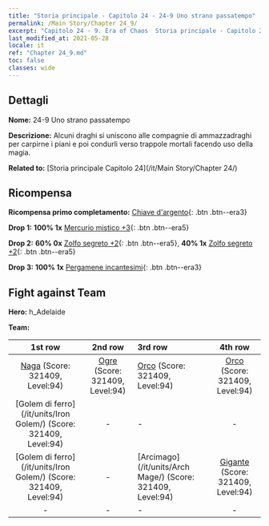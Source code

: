 ```yaml
---
title: "Storia principale - Capitolo 24 - 24-9 Uno strano passatempo"
permalink: /Main Story/Chapter 24_9/
excerpt: "Capitolo 24 - 9. Era of Chaos  Storia principale - Capitolo 24_9. 24-9 Uno strano passatempo"
last_modified_at: 2021-05-28
locale: it
ref: "Chapter 24_9.md"
toc: false
classes: wide
---
```


## Dettagli

 **Nome:** 24-9 Uno strano passatempo

 **Descrizione:** Alcuni draghi si uniscono alle compagnie di ammazzadraghi per carpirne i piani e poi condurli verso trappole mortali facendo uso della magia.

 **Related to:** [Storia principale Capitolo 24](/it/Main Story/Chapter 24/)

## Ricompensa

 **Ricompensa primo completamento:** [Chiave d'argento](/ItemsIT/con_693/){: .btn .btn--era3}

 **Drop 1:** **100% 1x** [Mercurio mistico +3](/ItemsIT/mat_84/){: .btn .btn--era5}

 **Drop 2:** **60% 0x** [Zolfo segreto +2](/ItemsIT/mat_78/){: .btn .btn--era5}, **40% 1x** [Zolfo segreto +2](/ItemsIT/mat_78/){: .btn .btn--era5}

 **Drop 3:** **100% 1x** [Pergamene incantesimi](/ItemsIT/con_694/){: .btn .btn--era3}


## Fight against Team
 **Hero:** h_Adelaide

 **Team:**


  | 1st row | 2nd row | 3rd row | 4th row |
  |:----:|:----:|:----|:----:|
  | [Naga](/it/units/Naga/) (Score: 321409, Level:94)  | [Ogre](/it/units/Ogre/) (Score: 321409, Level:94)  | [Orco](/it/units/Orc/) (Score: 321409, Level:94)  | [Orco](/it/units/Orc/) (Score: 321409, Level:94)  |
  | [Golem di ferro](/it/units/Iron Golem/) (Score: 321409, Level:94)  | - | - | - |
  | [Golem di ferro](/it/units/Iron Golem/) (Score: 321409, Level:94)  | - | [Arcimago](/it/units/Arch Mage/) (Score: 321409, Level:94)  | [Gigante](/it/units/Giant/) (Score: 321409, Level:94)  |
  | - | - | - | - |


